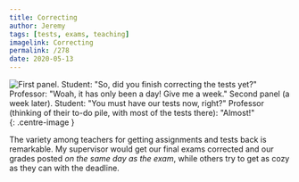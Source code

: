 ```yaml
---
title: Correcting
author: Jeremy
tags: [tests, exams, teaching]
imagelink: Correcting
permalink: /278
date: 2020-05-13
---
```


![First panel. Student: "So, did you finish correcting the tests yet?" Professor: "Woah, it has only been a day! Give me a week." Second panel (a week later). Student: "You must have our tests now, right?" Professor (thinking of their to-do pile, with most of the tests there): "Almost!"](https://res.cloudinary.com/dh3hm8pb7/image/upload/c_scale,q_auto:best/v1535842782/Handwaving/Published/Correcting.png){: .centre-image }

The variety among teachers for getting assignments and tests back is remarkable. My supervisor would get our final exams corrected and our grades posted *on the same day as the exam*, while others try to get as cozy as they can with the deadline.
